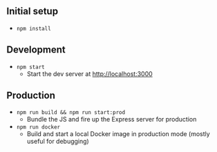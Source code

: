 ## Initial setup

- `npm install`

## Development

- `npm start`
  - Start the dev server at [http://localhost:3000](http://localhost:3000)

## Production

- `npm run build && npm run start:prod`
  - Bundle the JS and fire up the Express server for production
- `npm run docker`
  - Build and start a local Docker image in production mode (mostly useful for debugging)
